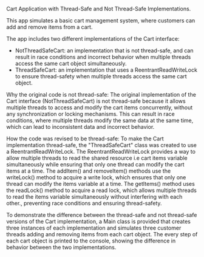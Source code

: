  Cart Application with Thread-Safe and Not Thread-Safe Implementations.

This app simulates a basic cart management system, where customers can add and remove items from a cart.

The app includes two different implementations of the Cart interface:
- NotThreadSafeCart: an implementation that is not thread-safe, and can result in race conditions and incorrect behavior when multiple threads access 
  the same cart object simultaneously.
- ThreadSafeCart: an implementation that uses a ReentrantReadWriteLock to ensure thread-safety when multiple threads access the same cart object.

Why the original code is not thread-safe:
    The original implementation of the Cart interface (NotThreadSafeCart) is not thread-safe because it allows multiple threads to access and modify the 
    cart items concurrently, without any synchronization or locking mechanisms. This can result in race conditions, where multiple threads modify the 
    same data at the same time, which can lead to inconsistent data and incorrect behavior.

How the code was revised to be thread-safe:
    To make the Cart implementation thread-safe, the "ThreadSafeCart" class was created to use a ReentrantReadWriteLock.
    The ReentrantReadWriteLock provides a way to allow multiple threads to read the shared resource i.e cart items variable simultaneously 
    while ensuring that only one thread can modify the cart items at a time.
    The addItem() and removeItem() methods use the writeLock() method to acquire a write lock, which ensures that only one thread can modify the 
    items variable at a time. The getItems() method uses the readLock() method to acquire a read lock, which allows multiple threads to read the 
    items variable simultaneously without interfering with each other., preventing race conditions and ensuring thread-safety.


To demonstrate the difference between the thread-safe and not thread-safe versions of the Cart implementation, a Main class is provided that creates 
three instances of each implementation and simulates three customer threads adding and removing items from each cart object. 
The every step of each cart object is printed to the console, showing the difference in behavior between the two implementations.
